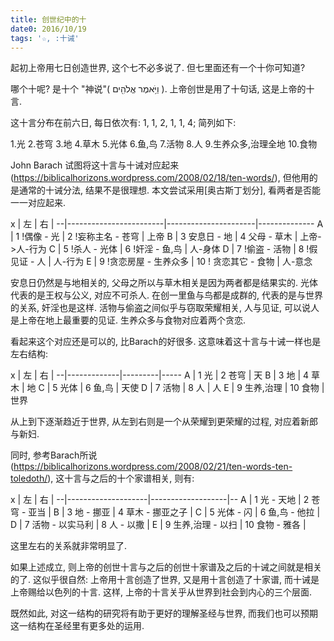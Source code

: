 ```yaml
---
title: 创世纪中的十
date0: 2016/10/19
tags: '☆, :十诫'
---
```


起初上帝用七日创造世界, 这个七不必多说了. 但七里面还有一个十你可知道?

哪个十呢? 是十个 "神说"( וַיֹּ֥אמֶר אֱלֹהִ֖ים ). 上帝创世是用了十句话, 这是上帝的十言.

这十言分布在前六日, 每日依次有: 1, 1, 2, 1, 1, 4; 简列如下:

1.光
2.苍穹
3.地
4.草木
5.光体
6.鱼,鸟
7.活物
8.人
9.生养众多,治理全地
10.食物

John Barach 试图将这十言与十诫对应起来 (https://biblicalhorizons.wordpress.com/2008/02/18/ten-words/), 但他用的是通常的十诫分法, 结果不是很理想. 本文尝试采用[奥古斯丁划分], 看两者是否能一一对应起来.

x | 左                     | 右                   |
--|------------------------|----------------------|--------------
A | 1 !偶像 - 光           | 2 !妄称主名 - 苍穹   | 上帝
B | 3 安息日 - 地          | 4 父母 - 草木        | 上帝->人-行为
C | 5 !杀人 - 光体         | 6 !奸淫 - 鱼,鸟      | 人-身体
D | 7 !偷盗 - 活物         | 8 !假见证 - 人       | 人-行为
E | 9 !贪恋房屋 - 生养众多 | 10 ! 贪恋其它 - 食物 | 人-意念

安息日仍然是与地相关的, 父母之所以与草木相关是因为两者都是结果实的.
光体代表的是王权与公义, 对应不可杀人.
在创一里鱼与鸟都是成群的, 代表的是与世界的关系, 奸淫也是这样.
活物与偷盗之间似乎与窃取荣耀相关,
人与见证, 可以说人是上帝在地上最重要的见证.
生养众多与食物对应着两个贪恋.

看起来这个对应还是可以的, 比Barach的好很多. 这意味着这十言与十诫一样也是左右结构:

x | 左          | 右      |
--|-------------|---------|-----
A | 1 光        | 2 苍穹  | 天
B | 3 地        | 4 草木  | 地
C | 5 光体      | 6 鱼,鸟 | 天使
D | 7 活物      | 8 人    | 人
E | 9 生养,治理 | 10 食物 | 世界

从上到下逐渐趋近于世界, 从左到右则是一个从荣耀到更荣耀的过程, 对应着新郎与新妇.

同时, 参考Barach所说(https://biblicalhorizons.wordpress.com/2008/02/21/ten-words-ten-toledoth/), 这十言与之后的十个家谱相关, 则有:

x | 左                 | 右                |
--|--------------------|-------------------|--
A | 1 光 - 天地        | 2 苍穹 - 亚当     |
B | 3 地 - 挪亚        | 4 草木 - 挪亚之子 |
C | 5 光体 - 闪        | 6 鱼,鸟 - 他拉    |
D | 7 活物 - 以实马利  | 8 人 - 以撒       |
E | 9 生养,治理 - 以扫 | 10 食物 - 雅各    |

这里左右的关系就非常明显了.

如果上述成立, 则上帝的创世十言与之后的创世十家谱及之后的十诫之间就是相关的了. 这似乎很自然: 上帝用十言创造了世界, 又是用十言创造了十家谱, 而十诫是上帝赐给以色列的十言. 这样, 上帝的十言关乎从世界到社会到内心的三个层面.

既然如此, 对这一结构的研究将有助于更好的理解圣经与世界, 而我们也可以预期这一结构在圣经里有更多处的运用.
